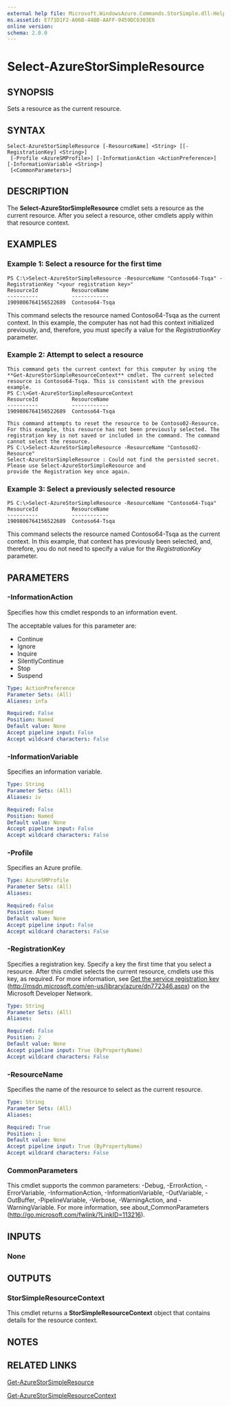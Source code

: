 ```yaml
---
external help file: Microsoft.WindowsAzure.Commands.StorSimple.dll-Help.xml
ms.assetid: E771D1F2-A06B-44BB-AAFF-9459DC6303E6
online version: 
schema: 2.0.0
---
```


# Select-AzureStorSimpleResource

## SYNOPSIS
Sets a resource as the current resource.

## SYNTAX

```
Select-AzureStorSimpleResource [-ResourceName] <String> [[-RegistrationKey] <String>]
 [-Profile <AzureSMProfile>] [-InformationAction <ActionPreference>] [-InformationVariable <String>]
 [<CommonParameters>]
```

## DESCRIPTION
The **Select-AzureStorSimpleResource** cmdlet sets a resource as the current resource.
After you select a resource, other cmdlets apply within that resource context.

## EXAMPLES

### Example 1: Select a resource for the first time
```
PS C:\>Select-AzureStorSimpleResource -ResourceName "Contoso64-Tsqa" -RegistrationKey "<your registration key>"
ResourceId           ResourceName
----------           ------------
1909806764156522689  Contoso64-Tsqa
```

This command selects the resource named Contoso64-Tsqa as the current context.
In this example, the computer has not had this context initialized previously, and, therefore, you must specify a value for the *RegistrationKey* parameter.

### Example 2: Attempt to select a resource
```
This command gets the current context for this computer by using the **Get-AzureStorSimpleResourceContext** cmdlet. The current selected resource is Contoso64-Tsqa. This is consistent with the previous example. 
PS C:\>Get-AzureStorSimpleResourceContext
ResourceId           ResourceName
----------           ------------
1909806764156522689  Contoso64-Tsqa 

This command attempts to reset the resource to be Contoso02-Resource. For this example, this resource has not been previously selected. The registration key is not saved or included in the command. The command cannot select the resource. 
PS C:\>Select-AzureStorSimpleResource -ResourceName "Contoso02-Resource"
Select-AzureStorSimpleResource : Could not find the persisted secret. Please use Select-AzureStorSimpleResource and
provide the Registration key once again.
```

### Example 3: Select a previously selected resource
```
PS C:\>Select-AzureStorSimpleResource -ResourceName "Contoso64-Tsqa"
ResourceId           ResourceName
----------           ------------
1909806764156522689  Contoso64-Tsqa
```

This command selects the resource named Contoso64-Tsqa as the current context.
In this example, that context has previously been selected, and, therefore, you do not need to specify a value for the *RegistrationKey* parameter.

## PARAMETERS

### -InformationAction
Specifies how this cmdlet responds to an information event.

The acceptable values for this parameter are:

- Continue
- Ignore
- Inquire
- SilentlyContinue
- Stop
- Suspend

```yaml
Type: ActionPreference
Parameter Sets: (All)
Aliases: infa

Required: False
Position: Named
Default value: None
Accept pipeline input: False
Accept wildcard characters: False
```

### -InformationVariable
Specifies an information variable.

```yaml
Type: String
Parameter Sets: (All)
Aliases: iv

Required: False
Position: Named
Default value: None
Accept pipeline input: False
Accept wildcard characters: False
```

### -Profile
Specifies an Azure profile.

```yaml
Type: AzureSMProfile
Parameter Sets: (All)
Aliases: 

Required: False
Position: Named
Default value: None
Accept pipeline input: False
Accept wildcard characters: False
```

### -RegistrationKey
Specifies a registration key.
Specify a key the first time that you select a resource.
After this cmdlet selects the current resource, cmdlets use this key, as required.
For more information, see [Get the service registration key](http://msdn.microsoft.com/en-us/library/azure/dn772346.aspx)  (http://msdn.microsoft.com/en-us/library/azure/dn772346.aspx) on the Microsoft Developer Network.

```yaml
Type: String
Parameter Sets: (All)
Aliases: 

Required: False
Position: 2
Default value: None
Accept pipeline input: True (ByPropertyName)
Accept wildcard characters: False
```

### -ResourceName
Specifies the name of the resource to select as the current resource.

```yaml
Type: String
Parameter Sets: (All)
Aliases: 

Required: True
Position: 1
Default value: None
Accept pipeline input: True (ByPropertyName)
Accept wildcard characters: False
```

### CommonParameters
This cmdlet supports the common parameters: -Debug, -ErrorAction, -ErrorVariable, -InformationAction, -InformationVariable, -OutVariable, -OutBuffer, -PipelineVariable, -Verbose, -WarningAction, and -WarningVariable. For more information, see about_CommonParameters (http://go.microsoft.com/fwlink/?LinkID=113216).

## INPUTS

### None

## OUTPUTS

### StorSimpleResourceContext
This cmdlet returns a **StorSimpleResourceContext** object that contains details for the resource context.

## NOTES

## RELATED LINKS

[Get-AzureStorSimpleResource](./Get-AzureStorSimpleResource.md)

[Get-AzureStorSimpleResourceContext](./Get-AzureStorSimpleResourceContext.md)


